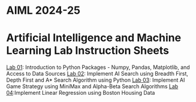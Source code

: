 # AIML 2024-25
# Artificial Intelligence and Machine Learning Lab Instruction Sheets
[Lab 01](https://github.com/Saiprasannabollam/AIML-2025/blob/main/Lab01.ipynb): Introduction to Python Packages - Numpy, Pandas, Matplotlib, and Access to Data Sources
[Lab 02](https://github.com/Saiprasannabollam/AIML-2025/blob/main/Lab02.ipynb): Implement AI Search using Breadth First, Depth First and A* Search Algorithm using Python
[Lab 03](https://github.com/Saiprasannabollam/AIML-2025/blob/main/Lab03.ipynb): Implement AI Game Strategy using MiniMax and Alpha-Beta Search Algorithms
[Lab 04]():Implement Linear Regression using Boston Housing Data
